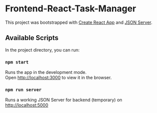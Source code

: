 # Frontend-React-Task-Manager

This project was bootstrapped with [Create React App](https://github.com/facebook/create-react-app) and [JSON Server](https://www.npmjs.com/package/json-server).

## Available Scripts

In the project directory, you can run:

### `npm start`

Runs the app in the development mode.\
Open [http://localhost:3000](http://localhost:3000) to view it in the browser.


### `npm run server`

Runs a working JSON Server for backend (temporary) on [http://localhost:5000](http://localhost:5000)
